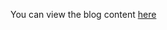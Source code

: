 You can view the blog content [here](https://www.syncfusion.com/blogs/post/achieve-outlook-like-swiping-using-net-maui-listview.aspx)
